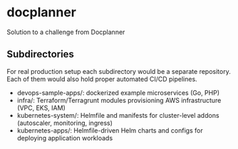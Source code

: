 # docplanner

Solution to a challenge from Docplanner

## Subdirectories

For real production setup each subdirectory would be a separate repository.
Each of them would also hold proper automated CI/CD pipelines.

- devops-sample-apps/: dockerized example microservices (Go, PHP)
- infra/: Terraform/Terragrunt modules provisioning AWS infrastructure (VPC, EKS, IAM)
- kubernetes-system/: Helmfile and manifests for cluster-level addons (autoscaler, monitoring, ingress)
- kubernetes-apps/: Helmfile-driven Helm charts and configs for deploying application workloads
